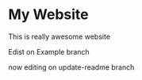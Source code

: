 # My Website

This is really awesome website

Edist on Example branch

now editing on update-readme branch
